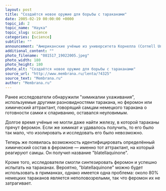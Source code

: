 ```yaml
---
layout: post
title: "Создаётся новое оружие для борьбы с тараканами"
date: 2005-02-19 00:00:00 +0000
topic_id: 2
topic_name: "Наука"
topic_slug: science
categories: [science]
subtitle: ""
announcement: "Американские учёные из университета Корнелла (Cornell University) впервые идентифицировали специфический аромат, который самки немецкого таракана (Blatella germanica) используют для привлечения самцов к спариванию — это должно помочь в создании нового оружия против одного из самых неприятных в мире домашних вредителей."
additional_content: ""
photo_filename: "081517_19022005.jpeg"
photo_width: 180
photo_height: 180
photo_alt: "Создаётся новое оружие для борьбы с тараканами"
source_url: "http://www.membrana.ru/lenta/?4325"
source_text: "Membrana.ru"
author: "Membrana.ru"
---
```

Ранее исследователи обнаружили "химикалии ухаживания", используемые другими разновидностями таракана, но феромон или химический аттрактант, говорящий самцам немецкого таракана о готовности самки к спариванию, оставался неуловимым.

Долгое время учёные не могли даже найти железу, в которой тараканы прячут феромон. Если же химикат и удавалось получить, то его было так мало, что изолировать и исследовать его было невозможно.

Теперь же появилась возможность идентифицировать определённый химический состав в феромоне — именно тот аттрактант, на который реагируют самцы. Он получил название "blatellaquinone".

Кроме того, исследователи смогли синтезировать феромон и успешно испытать на тараканах. Вероятно, "blatellaquinone" можно будет использовать в приманках, однако имеется одна проблема: около 80% немецких тараканов является неполовозрелыми, так что феромон их не затрагивает.
